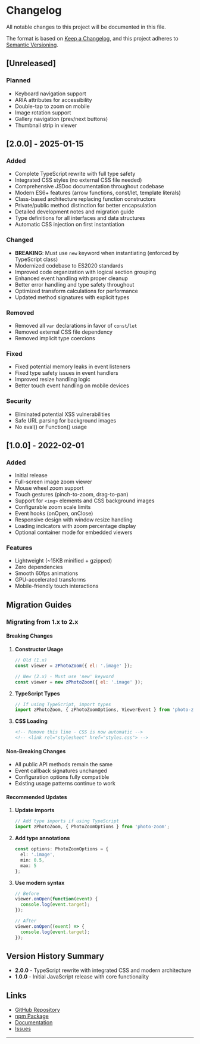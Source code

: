 # Changelog

All notable changes to this project will be documented in this file.

The format is based on [Keep a Changelog](https://keepachangelog.com/en/1.0.0/),
and this project adheres to [Semantic Versioning](https://semver.org/spec/v2.0.0.html).

## [Unreleased]

### Planned
- Keyboard navigation support
- ARIA attributes for accessibility
- Double-tap to zoom on mobile
- Image rotation support
- Gallery navigation (prev/next buttons)
- Thumbnail strip in viewer

## [2.0.0] - 2025-01-15

### Added
- Complete TypeScript rewrite with full type safety
- Integrated CSS styles (no external CSS file needed)
- Comprehensive JSDoc documentation throughout codebase
- Modern ES6+ features (arrow functions, const/let, template literals)
- Class-based architecture replacing function constructors
- Private/public method distinction for better encapsulation
- Detailed development notes and migration guide
- Type definitions for all interfaces and data structures
- Automatic CSS injection on first instantiation

### Changed
- **BREAKING**: Must use `new` keyword when instantiating (enforced by TypeScript class)
- Modernized codebase to ES2020 standards
- Improved code organization with logical section grouping
- Enhanced event handling with proper cleanup
- Better error handling and type safety throughout
- Optimized transform calculations for performance
- Updated method signatures with explicit types

### Removed
- Removed all `var` declarations in favor of `const`/`let`
- Removed external CSS file dependency
- Removed implicit type coercions

### Fixed
- Fixed potential memory leaks in event listeners
- Fixed type safety issues in event handlers
- Improved resize handling logic
- Better touch event handling on mobile devices

### Security
- Eliminated potential XSS vulnerabilities
- Safe URL parsing for background images
- No eval() or Function() usage

## [1.0.0] - 2022-02-01

### Added
- Initial release
- Full-screen image zoom viewer
- Mouse wheel zoom support
- Touch gestures (pinch-to-zoom, drag-to-pan)
- Support for `<img>` elements and CSS background images
- Configurable zoom scale limits
- Event hooks (onOpen, onClose)
- Responsive design with window resize handling
- Loading indicators with zoom percentage display
- Optional container mode for embedded viewers

### Features
- Lightweight (~15KB minified + gzipped)
- Zero dependencies
- Smooth 60fps animations
- GPU-accelerated transforms
- Mobile-friendly touch interactions

## Migration Guides

### Migrating from 1.x to 2.x

#### Breaking Changes

1. **Constructor Usage**
   ```javascript
   // Old (1.x)
   const viewer = zPhotoZoom({ el: '.image' });
   
   // New (2.x) - Must use 'new' keyword
   const viewer = new zPhotoZoom({ el: '.image' });
   ```

2. **TypeScript Types**
   ```typescript
   // If using TypeScript, import types
   import zPhotoZoom, { zPhotoZoomOptions, ViewerEvent } from 'photo-zoom';
   ```

3. **CSS Loading**
   ```html
   <!-- Remove this line - CSS is now automatic -->
   <!-- <link rel="stylesheet" href="styles.css"> -->
   ```

#### Non-Breaking Changes
- All public API methods remain the same
- Event callback signatures unchanged
- Configuration options fully compatible
- Existing usage patterns continue to work

#### Recommended Updates

1. **Update imports**
   ```typescript
   // Add type imports if using TypeScript
   import zPhotoZoom, { PhotoZoomOptions } from 'photo-zoom';
   ```

2. **Add type annotations**
   ```typescript
   const options: PhotoZoomOptions = {
     el: '.image',
     min: 0.5,
     max: 5
   };
   ```

3. **Use modern syntax**
   ```typescript
   // Before
   viewer.onOpen(function(event) {
     console.log(event.target);
   });
   
   // After
   viewer.onOpen((event) => {
     console.log(event.target);
   });
   ```

## Version History Summary

- **2.0.0** - TypeScript rewrite with integrated CSS and modern architecture
- **1.0.0** - Initial JavaScript release with core functionality

## Links

- [GitHub Repository](https://github.com/AMGHAR-AS/zPhotoZoom)
- [npm Package](https://www.npmjs.com/package/zphotozoom)
- [Documentation](https://github.com/AMGHAR-AS/zPhotoZoom#readme)
- [Issues](https://github.com/AMGHAR-AS/zPhotoZoom/issues)

---
